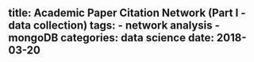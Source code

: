 title: Academic Paper Citation Network (Part I - data collection)
tags:
	- network analysis
	- mongoDB
categories: data science
date: 2018-03-20
---

<!-- more -->